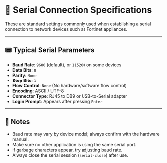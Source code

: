 # 🔌 Serial Connection Specifications

These are standard settings commonly used when establishing a serial connection to network devices such as Fortinet appliances.

---

## 📟 Typical Serial Parameters

- **Baud Rate**: `9600` (default), or `115200` on some devices  
- **Data Bits**: `8`  
- **Parity**: `None`  
- **Stop Bits**: `1`  
- **Flow Control**: `None` (No hardware/software flow control)  
- **Encoding**: ASCII / UTF-8  
- **Connector Type**: RJ45 to DB9 or USB-to-Serial adapter  
- **Login Prompt**: Appears after pressing `Enter`  

---

## 🧭 Notes

- Baud rate may vary by device model; always confirm with the hardware manual.
- Make sure no other application is using the same serial port.
- If garbage characters appear, try adjusting baud rate.
- Always close the serial session (`serial-close`) after use.
